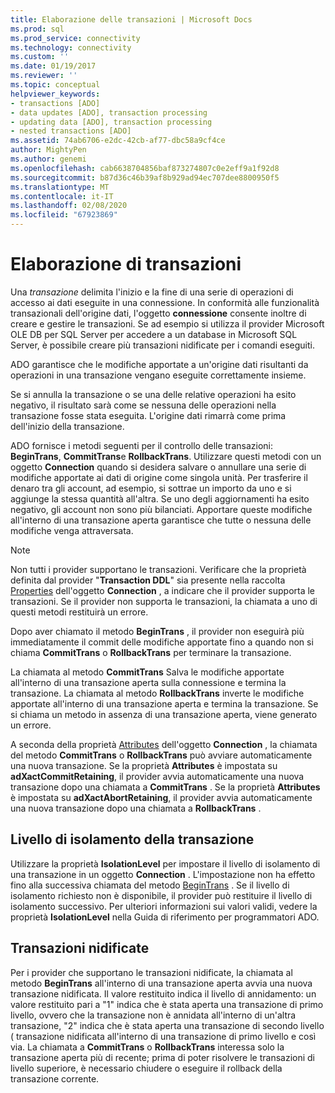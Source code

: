 ```yaml
---
title: Elaborazione delle transazioni | Microsoft Docs
ms.prod: sql
ms.prod_service: connectivity
ms.technology: connectivity
ms.custom: ''
ms.date: 01/19/2017
ms.reviewer: ''
ms.topic: conceptual
helpviewer_keywords:
- transactions [ADO]
- data updates [ADO], transaction processing
- updating data [ADO], transaction processing
- nested transactions [ADO]
ms.assetid: 74ab6706-e2dc-42cb-af77-dbc58a9cf4ce
author: MightyPen
ms.author: genemi
ms.openlocfilehash: cab6638704856baf873274807c0e2eff9a1f92d8
ms.sourcegitcommit: b87d36c46b39af8b929ad94ec707dee8800950f5
ms.translationtype: MT
ms.contentlocale: it-IT
ms.lasthandoff: 02/08/2020
ms.locfileid: "67923869"
---
```

# <a name="transaction-processing"></a>Elaborazione di transazioni
Una *transazione* delimita l'inizio e la fine di una serie di operazioni di accesso ai dati eseguite in una connessione. In conformità alle funzionalità transazionali dell'origine dati, l'oggetto **connessione** consente inoltre di creare e gestire le transazioni. Se ad esempio si utilizza il provider Microsoft OLE DB per SQL Server per accedere a un database in Microsoft SQL Server, è possibile creare più transazioni nidificate per i comandi eseguiti.  
  
 ADO garantisce che le modifiche apportate a un'origine dati risultanti da operazioni in una transazione vengano eseguite correttamente insieme.  
  
 Se si annulla la transazione o se una delle relative operazioni ha esito negativo, il risultato sarà come se nessuna delle operazioni nella transazione fosse stata eseguita. L'origine dati rimarrà come prima dell'inizio della transazione.  
  
 ADO fornisce i metodi seguenti per il controllo delle transazioni: **BeginTrans**, **CommitTrans**e **RollbackTrans**. Utilizzare questi metodi con un oggetto **Connection** quando si desidera salvare o annullare una serie di modifiche apportate ai dati di origine come singola unità. Per trasferire il denaro tra gli account, ad esempio, si sottrae un importo da uno e si aggiunge la stessa quantità all'altra. Se uno degli aggiornamenti ha esito negativo, gli account non sono più bilanciati. Apportare queste modifiche all'interno di una transazione aperta garantisce che tutte o nessuna delle modifiche venga attraversata.  
  
> [!NOTE]
>  Non tutti i provider supportano le transazioni. Verificare che la proprietà definita dal provider "**Transaction DDL**" sia presente nella raccolta [Properties](../../../ado/reference/ado-api/properties-collection-ado.md) dell'oggetto **Connection** , a indicare che il provider supporta le transazioni. Se il provider non supporta le transazioni, la chiamata a uno di questi metodi restituirà un errore.  
  
 Dopo aver chiamato il metodo **BeginTrans** , il provider non eseguirà più immediatamente il commit delle modifiche apportate fino a quando non si chiama **CommitTrans** o **RollbackTrans** per terminare la transazione.  
  
 La chiamata al metodo **CommitTrans** Salva le modifiche apportate all'interno di una transazione aperta sulla connessione e termina la transazione. La chiamata al metodo **RollbackTrans** inverte le modifiche apportate all'interno di una transazione aperta e termina la transazione. Se si chiama un metodo in assenza di una transazione aperta, viene generato un errore.  
  
 A seconda della proprietà [Attributes](../../../ado/reference/ado-api/attributes-property-ado.md) dell'oggetto **Connection** , la chiamata del metodo **CommitTrans** o **RollbackTrans** può avviare automaticamente una nuova transazione. Se la proprietà **Attributes** è impostata su **adXactCommitRetaining**, il provider avvia automaticamente una nuova transazione dopo una chiamata a **CommitTrans** . Se la proprietà **Attributes** è impostata su **adXactAbortRetaining**, il provider avvia automaticamente una nuova transazione dopo una chiamata a **RollbackTrans** .  
  
## <a name="transaction-isolation-level"></a>Livello di isolamento della transazione  
 Utilizzare la proprietà **IsolationLevel** per impostare il livello di isolamento di una transazione in un oggetto **Connection** . L'impostazione non ha effetto fino alla successiva chiamata del metodo [BeginTrans](../../../ado/reference/ado-api/begintrans-committrans-and-rollbacktrans-methods-ado.md) . Se il livello di isolamento richiesto non è disponibile, il provider può restituire il livello di isolamento successivo. Per ulteriori informazioni sui valori validi, vedere la proprietà **IsolationLevel** nella Guida di riferimento per programmatori ADO.  
  
## <a name="nested-transactions"></a>Transazioni nidificate  
 Per i provider che supportano le transazioni nidificate, la chiamata al metodo **BeginTrans** all'interno di una transazione aperta avvia una nuova transazione nidificata. Il valore restituito indica il livello di annidamento: un valore restituito pari a "1" indica che è stata aperta una transazione di primo livello, ovvero che la transazione non è annidata all'interno di un'altra transazione, "2" indica che è stata aperta una transazione di secondo livello ( transazione nidificata all'interno di una transazione di primo livello e così via. La chiamata a **CommitTrans** o **RollbackTrans** interessa solo la transazione aperta più di recente; prima di poter risolvere le transazioni di livello superiore, è necessario chiudere o eseguire il rollback della transazione corrente.
